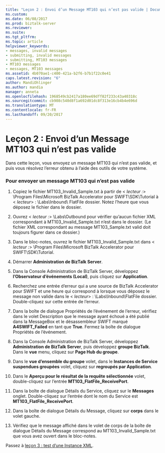 ```yaml
---
title: "Leçon 2 : Envoi d’un Message MT103 qui n’est pas valide | Documents Microsoft"
ms.custom: 
ms.date: 06/08/2017
ms.prod: biztalk-server
ms.reviewer: 
ms.suite: 
ms.tgt_pltfrm: 
ms.topic: article
helpviewer_keywords:
- messages, invalid messages
- submitting, invalid messages
- submitting, MT103 messages
- MT103 messages
- messages, MT103 messages
ms.assetid: 4b070ae1-c400-421a-b2f6-b7b1f22c0e41
caps.latest.revision: "6"
author: MandiOhlinger
ms.author: mandia
manager: anneta
ms.openlocfilehash: 1968549cb2417a180ee69dff82f233c43a40318c
ms.sourcegitcommit: cb908c540d8f1a692d01dc8f313e16cb4b4e696d
ms.translationtype: MT
ms.contentlocale: fr-FR
ms.lasthandoff: 09/20/2017
---
```

# <a name="lesson-2-submitting-an-mt103-message-that-is-not-valid"></a>Leçon 2 : Envoi d’un Message MT103 qui n’est pas valide
Dans cette leçon, vous envoyez un message MT103 qui n’est pas valide, et puis vous résolvez l’erreur obtenu à l’aide des outils de votre système.  
  
### <a name="to-submit-an-mt103-message-that-is-not-valid"></a>Pour envoyer un message MT103 qui n’est pas valide  
  
1.  Copiez le fichier MT103_Invalid_Sample.txt à partir de \< *lecteur :*> \Program Files\Microsoft BizTalk Accelerator pour SWIFT\SDK\Tutorial à \< *lecteur*> : \Labs\Inbound\ FlatFile dossier. Notez l’heure que vous déposez le fichier dans le dossier.  
  
2.  Ouvrez \< *lecteur :*> \Labs\Outbound pour vérifier qu’aucun fichier XML correspondant à MT103_Invalid_Sample.txt n’est dans le dossier. (Le fichier XML correspondant au message MT103_Sample.txt valid doit toujours figurer dans ce dossier.)  
  
3.  Dans le bloc-notes, ouvrez le fichier MT103_Invalid_Sample.txt dans \< *lecteur :*> \Program Files\Microsoft BizTalk Accelerator pour SWIFT\SDK\Tutorial.  
  
4.  Démarrer **Administration de BizTalk Server**.  
  
5.  Dans la Console Administration de BizTalk Server, développez **l’Observateur d’événements (Local)**, puis cliquez sur **Application**.  
  
6.  Recherchez une entrée d’erreur qui a une source de BizTalk Accelerator pour SWIFT et une heure qui correspond à lorsque vous déposez le message non valide dans le \< *lecteur*> : \Labs\Inbound\FlatFile dossier. Double-cliquez sur cette entrée de l’erreur.  
  
7.  Dans la boîte de dialogue Propriétés de l’événement de l’erreur, vérifiez dans le volet Description que le message ayant échoué a été publié dans la MessageBox et le désassembleur SWIFT marqué **A4SWIFT_Failed** en tant que **True**. Fermez la boîte de dialogue Propriétés de l’événement.  
  
8.  Dans la Console Administration de BizTalk Server, développez **Administration de BizTalk Server**, puis développez **groupe BizTalk**. Dans le **vue** menu, cliquez sur **Page Hub du groupe**.  
  
9. Dans le **vue d’ensemble du groupe** volet, dans le **Instances de Service suspendues groupées** volet, cliquez sur **regroupés par Application**.  
  
10. Dans le **Aperçu pour le résultat de la requête sélectionnée** volet, double-cliquez sur l’entrée **MT103_FlatFile_ReceivePort**.  
  
11. Dans la boîte de dialogue Détails du Service, cliquez sur le **Messages** onglet. Double-cliquez sur l’entrée dont le nom du Service est **MT103_FlatFile_ReceivePort**.  
  
12. Dans la boîte de dialogue Détails du Message, cliquez sur **corps** dans le volet gauche.  
  
13. Vérifiez que le message affiché dans le volet de corps de la boîte de dialogue Détails du Message correspond au MT103_Invalid_Sample.txt que vous avez ouvert dans le bloc-notes.  
  
 Passez à [leçon 3 : test d’une Instance XML](../../adapters-and-accelerators/accelerator-swift/lesson-3-testing-an-xml-instance.md).